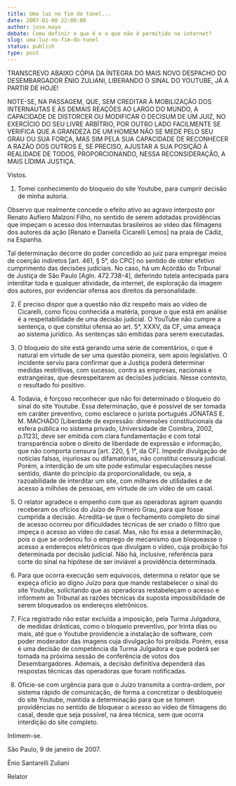 ```yaml
---
title: Uma luz no fim do túnel...
date: 2007-01-08 22:00:00
author: jose.mayo
debate: Como definir o que é e o que não é permitido na internet?
slug: uma-luz-no-fim-do-tunel
status: publish 
type: post
---
```


TRANSCREVO ABAIXO CÓPIA DA ÍNTEGRA DO MAIS NOVO DESPACHO DO DESEMBARGADOR ÊNIO ZULIANI, LIBERANDO O SINAL DO YOUTUBE, JÁ A PARTIR DE HOJE!  

  

NOTE-SE, NA PASSAGEM, QUE, SEM CREDITAR À MOBILIZAÇÃO DOS INTERNAUTAS E ÀS DEMAIS REAÇÕES AO LARGO DO MUNDO, A CAPACIDADE DE DISTORCER OU MODIFICAR O DECISUM DE UM JUIZ, NO EXERCÍCIO DO SEU LIVRE ARBÍTRIO, POR OUTRO LADO FACILMENTE SE VERIFICA QUE A GRANDEZA DE UM HOMEM NÃO SE MEDE PELO SEU GRAU OU SUA FORÇA, MAS SIM PELA SUA CAPACIDADE DE RECONHECER A RAZÃO DOS OUTROS E, SE PRECISO, AJUSTAR A SUA POSIÇÃO À REALIDADE DE TODOS, PROPORCIONANDO, NESSA RECONSIDERAÇÃO, A MAIS LÍDIMA JUSTIÇA.  

  

Vistos.  

  

 1. Tomei conhecimento do bloqueio do site Youtube, para cumprir decisão de minha autoria.  

  

 Observo que realmente concede o efeito ativo ao agravo interposto por Renato Aufiero Malzoni Filho, no sentido de serem adotadas providências que impeçam o acesso dos internautas brasileiros ao vídeo das filmagens dos autores da ação [Renato e Daniella Cicarelli Lemos] na praia de Cádiz, na Espanha.  

 Tal determinação decorre do poder concedido ao juiz para empregar meios de coerção indiretos [art. 461, § 5°, do CPC] no sentido de obter efetivo cumprimento das decisões judiciais. No caso, há um Acórdão do Tribunal de Justiça de São Paulo [Agln. 472.738-4], deferindo tutela antecipada para interditar toda e qualquer atividade, da internet, de exploração da imagem dos autores, por evidenciar ofensa aos direitos da personalidade.  

 2. É preciso dispor que a questão não diz respeito mais ao vídeo de Cicarelli, como ficou conhecida a matéria, porque o que está em análise é a respeitabilidade de uma decisão judicial. O YouTube não cumpre a sentença, o que constitui ofensa ao art. 5°, XXXV, da CF, uma ameaça ao sistema jurídico. As sentenças são emitidas para serem executadas.   

 3. O bloqueio do site está gerando uma série de comentários, o que é natural em virtude de ser uma questão pioneira, sem apoio legislativo. O incidente serviu para confirmar que a Justiça poderá determinar medidas restritivas, com sucesso, contra as empresas, nacionais e estrangeiras, que desrespeitarem as decisões judiciais. Nesse contexto, o resultado foi positivo.  

 4. Todavia, é forçoso reconhecer que não foi determinado o bloqueio do sinal do site Youtube. Essa determinação, que é possível de ser tomada em caráter preventivo, como esclarece o jurista português JÓNATAS E. M. MACHADO [Liberdade de expressão: dimensões constitucionais da esfera pública no sistema privado, Universidade de Coimbra, 2002, p.1123], deve ser emitida com clara fundamentação e com total transparência sobre o direito de liberdade de expressão e informação, que não comporta censura [art. 220, § 1°, da CF]. Impedir divulgação de notícias falsas, injuriosas ou difamatórias, não constitui censura judicial. Porém, a interdição de um site pode estimular especulações nesse sentido, diante do princípio da proporcionalidade, ou seja, a razoabilidade de interditar um site, com milhares de utilidades e de acesso a milhões de pessoas, em virtude de um video de um casal.  

 5. O relator agradece o empenho com que as operadoras agiram quando receberam os ofícios do Juízo de Primeiro Grau, para que fosse cumprida a decisão. Acredita-se que o fechamento completo do sinal de acesso ocorreu por dificuldades técnicas de ser criado o filtro que impeça o acesso ao vídeo do casal. Mas, não foi essa a determinação, pois o que se ordenou foi o emprego de mecanismo que bloqueasse o acesso a endereços eletrônicos que divulgam o vídeo, cuja proibição foi determinada por decisão judicial. Não há, inclusive, referência para corte do sinal na hipótese de ser inviável a providência determinada.  

 6. Para que ocorra execução sem equívocos, determina o relator que se expeça ofício ao digno Juízo para que mande restabelecer o sinal do site Youtube, solicitando que as operadoras restabeleçam o acesso e informem ao Tribunal as razões técnicas da suposta impossibilidade de serem bloqueados os endereços eletrônicos.  

 7. Fica registrado não estar excluída a imposição, pela Turma Julgadora, de medidas drásticas, como o bloqueio preventivo, por trinta dias ou mais, até que o Youtube providencie a instalação de software, com poder moderador das imagens cuja divulgação foi proibida. Porém, essa é uma decisão de competência da Turma Julgadora e que poderá ser tomada na próxima sessão de conferência de votos dos Desembargadores. Ademais, a decisão definitiva dependerá das respostas técnicas das operadoras que foram notificadas.  

 8. Oficie-se com urgência para que o Juízo transmita a contra-ordem, por sistema rápido de comunicação, de forma a concretizar o desbloqueio do site Youtube, mantida a determinação para que se tomem providências no sentido de bloquear o acesso ao vídeo de filmagens do casal, desde que seja possível, na área técnica, sem que ocorra interdição do site completo.   

Intimem-se.  

São Paulo, 9 de janeiro de 2007.  

Ênio Santarelli Zuliani  

Relator
